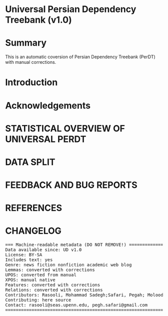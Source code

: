 # Universal Persian Dependency Treebank (v1.0)

# Summary
This is an automatic coversion of Persian Dependency Treebank (PerDT) with manual corrections. 

# Introduction

# Acknowledgements

#

# STATISTICAL OVERVIEW OF UNIVERSAL PERDT


# DATA SPLIT

# FEEDBACK AND BUG REPORTS



# REFERENCES





# CHANGELOG




<pre>
=== Machine-readable metadata (DO NOT REMOVE!) ================================
Data available since: UD v1.0
License: BY-SA
Includes text: yes
Genre: news fiction nonfiction academic web blog
Lemmas: converted with corrections 
UPOS: converted from manual
XPOS: manual native
Features: converted with corrections
Relations: converted with corrections 
Contributors: Rasooli, Mohammad Sadegh;Safari, Pegah; Moloodi, AmirSaeid; Nourian, Alireza
Contributing: here source
Contact: rasooli@seas.upenn.edu, pegh.safari@gmail.com
===============================================================================
</pre>
